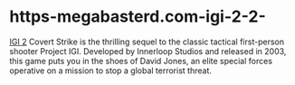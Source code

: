 # https-megabasterd.com-igi-2-2-
[IGI 2](https://megabasterd.com/igi-2-2/) Covert Strike is the thrilling sequel to the classic tactical first-person shooter Project IGI. Developed by Innerloop Studios and released in 2003, this game puts you in the shoes of David Jones, an elite special forces operative on a mission to stop a global terrorist threat.
